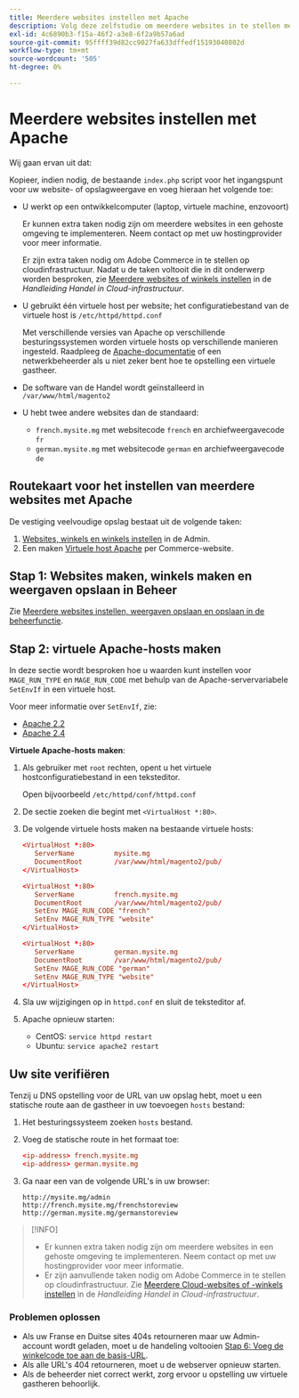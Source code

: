```yaml
---
title: Meerdere websites instellen met Apache
description: Volg deze zelfstudie om meerdere websites in te stellen met Apache.
exl-id: 4c6890b3-f15a-46f2-a3e8-6f2a9b57a6ad
source-git-commit: 95ffff39d82cc9027fa633dffedf15193040802d
workflow-type: tm+mt
source-wordcount: '505'
ht-degree: 0%

---
```


# Meerdere websites instellen met Apache

Wij gaan ervan uit dat:

Kopieer, indien nodig, de bestaande `index.php` script voor het ingangspunt voor uw website- of opslagweergave en voeg hieraan het volgende toe:

- U werkt op een ontwikkelcomputer (laptop, virtuele machine, enzovoort)

  Er kunnen extra taken nodig zijn om meerdere websites in een gehoste omgeving te implementeren. Neem contact op met uw hostingprovider voor meer informatie.

  Er zijn extra taken nodig om Adobe Commerce in te stellen op cloudinfrastructuur. Nadat u de taken voltooit die in dit onderwerp worden besproken, zie [Meerdere websites of winkels instellen](https://experienceleague.adobe.com/docs/commerce-cloud-service/user-guide/configure-store/multiple-sites.html) in de _Handleiding Handel in Cloud-infrastructuur_.

- U gebruikt één virtuele host per website; het configuratiebestand van de virtuele host is `/etc/httpd/httpd.conf`

  Met verschillende versies van Apache op verschillende besturingssystemen worden virtuele hosts op verschillende manieren ingesteld. Raadpleeg de [Apache-documentatie](https://httpd.apache.org/docs/2.4/vhosts) of een netwerkbeheerder als u niet zeker bent hoe te opstelling een virtuele gastheer.

- De software van de Handel wordt geïnstalleerd in `/var/www/html/magento2`
- U hebt twee andere websites dan de standaard:

   - `french.mysite.mg` met websitecode `french` en archiefweergavecode `fr`
   - `german.mysite.mg` met websitecode `german` en archiefweergavecode `de`

## Routekaart voor het instellen van meerdere websites met Apache

De vestiging veelvoudige opslag bestaat uit de volgende taken:

1. [Websites, winkels en winkels instellen](ms-admin.md) in de Admin.
1. Een maken [Virtuele host Apache](#step-2-create-apache-virtual-hosts) per Commerce-website.

## Stap 1: Websites maken, winkels maken en weergaven opslaan in Beheer

Zie [Meerdere websites instellen, weergaven opslaan en opslaan in de beheerfunctie](ms-admin.md).

## Stap 2: virtuele Apache-hosts maken

In deze sectie wordt besproken hoe u waarden kunt instellen voor `MAGE_RUN_TYPE` en `MAGE_RUN_CODE` met behulp van de Apache-servervariabele `SetEnvIf` in een virtuele host.

Voor meer informatie over `SetEnvIf`, zie:

- [Apache 2.2](https://httpd.apache.org/docs/2.2/mod/mod_setenvif.html)
- [Apache 2.4](https://httpd.apache.org/docs/2.4/mod/mod_setenvif.html)

**Virtuele Apache-hosts maken**:

1. Als gebruiker met `root` rechten, opent u het virtuele hostconfiguratiebestand in een teksteditor.

   Open bijvoorbeeld `/etc/httpd/conf/httpd.conf`

1. De sectie zoeken die begint met `<VirtualHost *:80>`.
1. De volgende virtuele hosts maken na bestaande virtuele hosts:

   ```conf
   <VirtualHost *:80>
      ServerName          mysite.mg
      DocumentRoot        /var/www/html/magento2/pub/
   </VirtualHost>
   
   <VirtualHost *:80>
      ServerName          french.mysite.mg
      DocumentRoot        /var/www/html/magento2/pub/
      SetEnv MAGE_RUN_CODE "french"
      SetEnv MAGE_RUN_TYPE "website"
   </VirtualHost>
   
   <VirtualHost *:80>
      ServerName          german.mysite.mg
      DocumentRoot        /var/www/html/magento2/pub/
      SetEnv MAGE_RUN_CODE "german"
      SetEnv MAGE_RUN_TYPE "website"
   </VirtualHost>
   ```

1. Sla uw wijzigingen op in `httpd.conf` en sluit de teksteditor af.
1. Apache opnieuw starten:

   - CentOS: `service httpd restart`
   - Ubuntu: `service apache2 restart`

## Uw site verifiëren

Tenzij u DNS opstelling voor de URL van uw opslag hebt, moet u een statische route aan de gastheer in uw toevoegen `hosts` bestand:

1. Het besturingssysteem zoeken `hosts` bestand.
1. Voeg de statische route in het formaat toe:

   ```conf
   <ip-address> french.mysite.mg
   <ip-address> german.mysite.mg
   ```

1. Ga naar een van de volgende URL&#39;s in uw browser:

   ```http
   http://mysite.mg/admin
   http://french.mysite.mg/frenchstoreview
   http://german.mysite.mg/germanstoreview
   ```

>[!INFO]
>
>- Er kunnen extra taken nodig zijn om meerdere websites in een gehoste omgeving te implementeren. Neem contact op met uw hostingprovider voor meer informatie.
>- Er zijn aanvullende taken nodig om Adobe Commerce in te stellen op cloudinfrastructuur. Zie [Meerdere Cloud-websites of -winkels instellen](https://experienceleague.adobe.com/docs/commerce-cloud-service/user-guide/configure-store/multiple-sites.html) in de _Handleiding Handel in Cloud-infrastructuur_.

### Problemen oplossen

- Als uw Franse en Duitse sites 404s retourneren maar uw Admin-account wordt geladen, moet u de handeling voltooien [Stap 6: Voeg de winkelcode toe aan de basis-URL](ms-admin.md#step-6-add-the-store-code-to-the-base-url).
- Als alle URL&#39;s 404 retourneren, moet u de webserver opnieuw starten.
- Als de beheerder niet correct werkt, zorg ervoor u opstelling uw virtuele gastheren behoorlijk.
